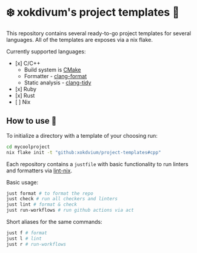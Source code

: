 # ❄️ xokdivum's project templates 🤯

This repository contains several ready-to-go project templates for
several languages. All of the templates are exposes via a nix flake.

Currently supported languages:

- \[x\] C/C++
  - Build system is [CMake](https://cmake.org/)
  - Formatter - [clang-format](https://clang.llvm.org/docs/ClangFormat.html)
  - Static analysis - [clang-tidy](https://clang.llvm.org/extra/clang-tidy/)
- \[x\] Ruby
- \[x\] Rust
- \[ \] Nix

## How to use 📖

To initialize a directory with a template of your choosing run:

```bash
cd mycoolproject
nix flake init -t "github:xokdvium/project-templates#cpp"
```

Each repository contains a `justfile` with basic functionality to run
linters and formatters via [lint-nix](https://github.com/xc-jp/lint.nix).

Basic usage:

```bash
just format # to format the repo
just check # run all checkers and linters
just lint # format & check
just run-workflows # run github actions via act
```

Short aliases for the same commands:

```bash
just f # format
just l # lint
just r # run-workflows
```
